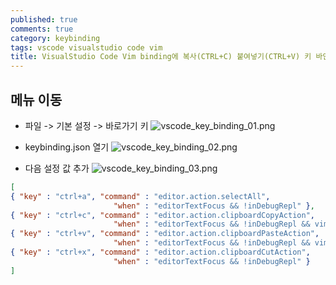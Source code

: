 ```yaml
---
published: true
comments: true
category: keybinding
tags: vscode visualstudio code vim
title: VisualStudio Code Vim binding에 복사(CTRL+C) 붙여넣기(CTRL+V) 키 바인딩 추가하기
---
```

## 메뉴 이동
 * 파일 -> 기본 설정 -> 바로가기 키
![vscode_key_binding_01.png]({{site.baseurl}}/assets/vscode_key_binding_01.png)

 * keybinding.json 열기
 ![vscode_key_binding_02.png]({{site.baseurl}}/assets/vscode_key_binding_02.png)
 
 * 다음 설정 값 추가
 ![vscode_key_binding_03.png]({{site.baseurl}}/assets/vscode_key_binding_03.png)


```json
[
{ "key" : "ctrl+a", "command" : "editor.action.selectAll",
                       "when" : "editorTextFocus && !inDebugRepl" },
{ "key" : "ctrl+c", "command" : "editor.action.clipboardCopyAction",
                       "when" : "editorTextFocus && !inDebugRepl && vim.mode != 'Insert'" },
{ "key" : "ctrl+v", "command" : "editor.action.clipboardPasteAction",
                       "when" : "editorTextFocus && !inDebugRepl && vim.mode == 'Insert'" },
{ "key" : "ctrl+x", "command" : "editor.action.clipboardCutAction",
                       "when" : "editorTextFocus && !inDebugRepl" }
]
```
